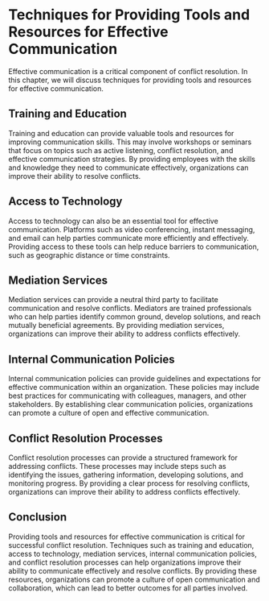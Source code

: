 # Techniques for Providing Tools and Resources for Effective Communication

Effective communication is a critical component of conflict resolution. In this chapter, we will discuss techniques for providing tools and resources for effective communication.

Training and Education
----------------------

Training and education can provide valuable tools and resources for improving communication skills. This may involve workshops or seminars that focus on topics such as active listening, conflict resolution, and effective communication strategies. By providing employees with the skills and knowledge they need to communicate effectively, organizations can improve their ability to resolve conflicts.

Access to Technology
--------------------

Access to technology can also be an essential tool for effective communication. Platforms such as video conferencing, instant messaging, and email can help parties communicate more efficiently and effectively. Providing access to these tools can help reduce barriers to communication, such as geographic distance or time constraints.

Mediation Services
------------------

Mediation services can provide a neutral third party to facilitate communication and resolve conflicts. Mediators are trained professionals who can help parties identify common ground, develop solutions, and reach mutually beneficial agreements. By providing mediation services, organizations can improve their ability to address conflicts effectively.

Internal Communication Policies
-------------------------------

Internal communication policies can provide guidelines and expectations for effective communication within an organization. These policies may include best practices for communicating with colleagues, managers, and other stakeholders. By establishing clear communication policies, organizations can promote a culture of open and effective communication.

Conflict Resolution Processes
-----------------------------

Conflict resolution processes can provide a structured framework for addressing conflicts. These processes may include steps such as identifying the issues, gathering information, developing solutions, and monitoring progress. By providing a clear process for resolving conflicts, organizations can improve their ability to address conflicts effectively.

Conclusion
----------

Providing tools and resources for effective communication is critical for successful conflict resolution. Techniques such as training and education, access to technology, mediation services, internal communication policies, and conflict resolution processes can help organizations improve their ability to communicate effectively and resolve conflicts. By providing these resources, organizations can promote a culture of open communication and collaboration, which can lead to better outcomes for all parties involved.
